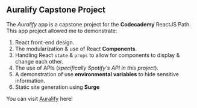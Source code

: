 ## Auralify Capstone Project

The *Auralify* app is a capstone project for the **Codecademy** ReactJS Path. This app project allowed me to demonstrate:

1. React front-end design.
2. The modularization & use of React **Components**.
3. Handling React `state` & `props` to allow for components to display & change each other.
4. The use of APIs (*specifically Spotify's API in this project*).
5. A demonstration of use **environmental variables** to hide sensitive information.
6. Static site generation using **Surge**

You can visit [Auralify](https://auralify.surge.sh/) here!